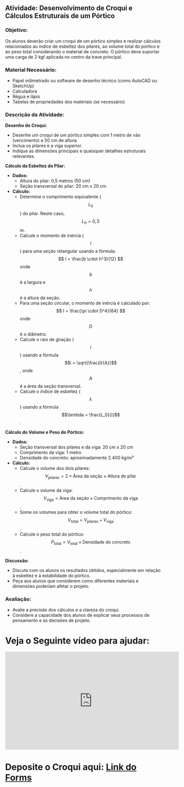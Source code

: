 ## Atividade: Desenvolvimento de Croqui e Cálculos Estruturais de um Pórtico

### Objetivo:
Os alunos deverão criar um croqui de um pórtico simples e realizar cálculos relacionados ao índice de esbeltez dos pilares, ao volume total do pórtico e ao peso total considerando o material de concreto. O pórtico deve suportar uma carga de 2 kgf aplicada no centro da trave principal.

### Material Necessário:
- Papel milimetrado ou software de desenho técnico (como AutoCAD ou SketchUp)
- Calculadora
- Régua e lápis
- Tabelas de propriedades dos materiais (se necessário)

### Descrição da Atividade:

**Desenho do Croqui:**
- Desenhe um croqui de um pórtico simples com 1 metro de vão (vencimento) e 50 cm de altura.
- Inclua os pilares e a viga superior.
- Indique as dimensões principais e quaisquer detalhes estruturais relevantes.

**Cálculo da Esbeltez do Pilar:**
- **Dados:**
  - Altura do pilar: 0,5 metros (50 cm)
  - Seção transversal do pilar: 20 cm x 20 cm
- **Cálculo:**
  - Determine o comprimento equivalente ($$L_0$$) do pilar. Neste caso, $$L_0 = 0,5$$ m.
  - Calcule o momento de inércia ($$I$$) para uma seção retangular usando a fórmula: 
    $$ I = \frac{b \cdot h^3}{12} $$
    onde $$b$$ é a largura e $$h$$ é a altura da seção.
  - Para uma seção circular, o momento de inércia é calculado por:
    $$ I = \frac{\pi \cdot D^4}{64} $$
    onde $$D$$ é o diâmetro.
  - Calcule o raio de giração ($$i$$) usando a fórmula $$i = \sqrt{\frac{I}{A}}$$, onde $$A$$ é a área da seção transversal.
  - Calcule o índice de esbeltez ($$\lambda$$) usando a fórmula $$\lambda = \frac{L_0}{i}$$.

**Cálculo do Volume e Peso do Pórtico:**
- **Dados:**
  - Seção transversal dos pilares e da viga: 20 cm x 20 cm
  - Comprimento da viga: 1 metro
  - Densidade do concreto: aproximadamente 2.400 kg/m³
- **Cálculo:**
  - Calcule o volume dos dois pilares: $$V_{\text{pilares}} = 2 \times \text{Área da seção} \times \text{Altura do pilar}$$.
  - Calcule o volume da viga: $$V_{\text{viga}} = \text{Área da seção} \times \text{Comprimento da viga}$$.
  - Some os volumes para obter o volume total do pórtico: $$V_{\text{total}} = V_{\text{pilares}} + V_{\text{viga}}$$.
  - Calcule o peso total do pórtico: $$P_{\text{total}} = V_{\text{total}} \times \text{Densidade do concreto}$$.

**Discussão:**
- Discuta com os alunos os resultados obtidos, especialmente em relação à esbeltez e à estabilidade do pórtico.
- Peça aos alunos que considerem como diferentes materiais e dimensões poderiam afetar o projeto.

### Avaliação:
- Avalie a precisão dos cálculos e a clareza do croqui.
- Considere a capacidade dos alunos de explicar seus processos de pensamento e as decisões de projeto.


# Veja o Seguinte vídeo para ajudar:

<iframe width="560" height="315" src="https://www.youtube.com/embed/CUW4-ALK7gw?si=EyRf8UiH55iF_p3A" title="YouTube video player" frameborder="0" allow="accelerometer; autoplay; clipboard-write; encrypted-media; gyroscope; picture-in-picture; web-share" referrerpolicy="strict-origin-when-cross-origin" allowfullscreen></iframe>

# Deposite o Croqui aqui: [Link do Forms](https://docs.google.com/forms/d/e/1FAIpQLSfMFwCaNtuSwAwLbQ2Db6_N9ZVM53LRE9X5EOD5JJf0-SShqQ/viewform?usp=sf_link)